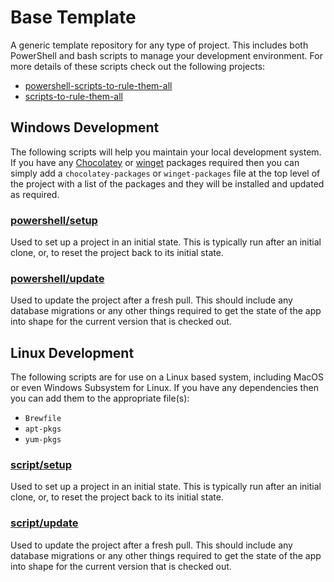 # Base Template

A generic template repository for any type of project.
This includes both PowerShell and bash scripts to manage your development environment.
For more details of these scripts check out the following projects:
- [powershell-scripts-to-rule-them-all](https://github.com/peteoshea/powershell-scripts-to-rule-them-all)
- [scripts-to-rule-them-all](https://github.com/peteoshea/powershell-scripts-to-rule-them-all)

##  Windows Development

The following scripts will help you maintain your local development system.
If you have any [Chocolatey](https://chocolatey.org/) or [winget](https://github.com/microsoft/winget-cli) packages required then you can simply add a `chocolatey-packages` or `winget-packages` file at the top level of the project with a list of the packages and they will be installed and updated as required.

### [powershell/setup](powershell/setup.ps1)

Used to set up a project in an initial state.
This is typically run after an initial clone, or, to reset the project back to its initial state.

### [powershell/update](powershell/update.ps1)

Used to update the project after a fresh pull.
This should include any database migrations or any other things required to get the
state of the app into shape for the current version that is checked out.

##  Linux Development

The following scripts are for use on a Linux based system, including MacOS or even Windows Subsystem for Linux.
If you have any dependencies then you can add them to the appropriate file(s):
- `Brewfile`
- `apt-pkgs`
- `yum-pkgs`

### [script/setup](script/setup)

Used to set up a project in an initial state.
This is typically run after an initial clone, or, to reset the project back to
its initial state.

### [script/update](script/update)

Used to update the project after a fresh pull.
This should include any database migrations or any other things required to get the
state of the app into shape for the current version that is checked out.
